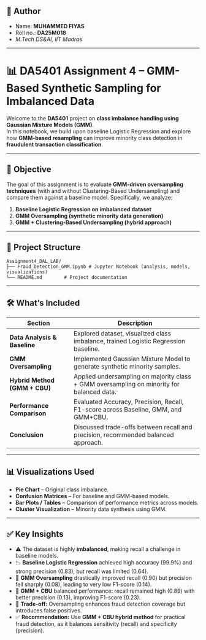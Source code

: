 ## 📌 **Author**

- Name: **MUHAMMED FIYAS**  
- Roll no.: **DA25M018**  
- *M.Tech DS&AI, IIT Madras*

---

# 📊 **DA5401 Assignment 4 – GMM-Based Synthetic Sampling for Imbalanced Data**

Welcome to the **DA5401** project on **class imbalance handling using Gaussian Mixture Models (GMM)**.  
In this notebook, we build upon baseline Logistic Regression and explore how **GMM-based resampling** can improve minority class detection in **fraudulent transaction classification**.

---

## 🎯 **Objective**

The goal of this assignment is to evaluate **GMM-driven oversampling techniques** (with and without Clustering-Based Undersampling) and compare them against a baseline model. Specifically, we analyze:

1. **Baseline Logistic Regression on imbalanced dataset**  
2. **GMM Oversampling (synthetic minority data generation)**  
3. **GMM + Clustering-Based Undersampling (hybrid approach)**  

---

## 📂 Project Structure
```
Assignment4_DAL_LAB/
├── Fraud_Detection_GMM.ipynb # Jupyter Notebook (analysis, models, visualizations)
└── README.md        # Project documentation

```

---

## 🛠️ **What’s Included**

| Section | Description |
|---------|-------------|
| **Data Analysis & Baseline** | Explored dataset, visualized class imbalance, trained Logistic Regression baseline. |
| **GMM Oversampling** | Implemented Gaussian Mixture Model to generate synthetic minority samples. |
| **Hybrid Method (GMM + CBU)** | Applied undersampling on majority class + GMM oversampling on minority for balanced data. |
| **Performance Comparison** | Evaluated Accuracy, Precision, Recall, F1-score across Baseline, GMM, and GMM+CBU. |
| **Conclusion** | Discussed trade-offs between recall and precision, recommended balanced approach. |

---

## 📊 **Visualizations Used**

-   **Pie Chart** – Original class imbalance.  
-   **Confusion Matrices** – For baseline and GMM-based models.  
-   **Bar Plots / Tables** – Comparison of performance metrics across models.  
-   **Cluster Visualization** – Minority data synthesis using GMM.  

---

## ✅ **Key Insights**

-   ⚠️ The dataset is highly **imbalanced**, making recall a challenge in baseline models.  
-   📉 **Baseline Logistic Regression** achieved high accuracy (99.9%) and strong precision (0.83), but recall was limited (0.64).  
-   🚀 **GMM Oversampling** drastically improved recall (0.90) but precision fell sharply (0.08), leading to very low F1-score (0.14).  
-   🔄 **GMM + CBU** balanced performance: recall remained high (0.89) with better precision (0.13), improving F1-score (0.23).  
-   🎯 **Trade-off:** Oversampling enhances fraud detection coverage but introduces false positives.  
-   ✅ **Recommendation:** Use **GMM + CBU hybrid method** for practical fraud detection, as it balances sensitivity (recall) and specificity (precision).  


